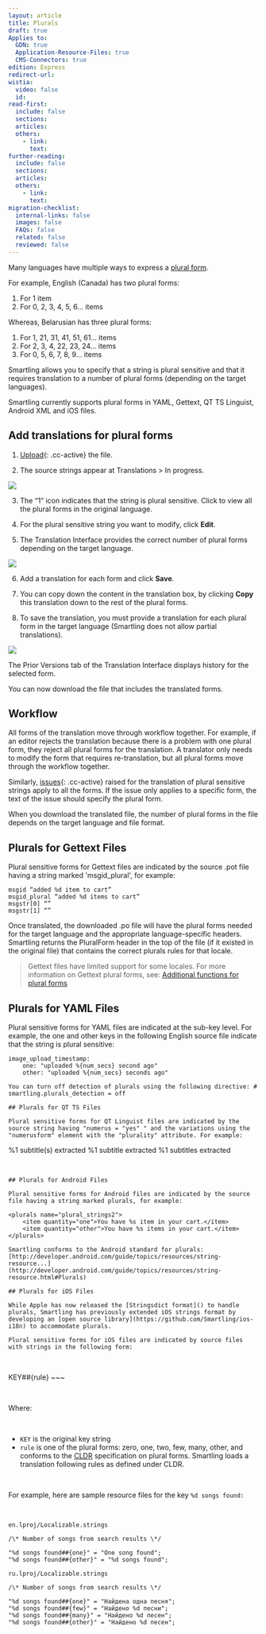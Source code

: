 ```yaml
---
layout: article
title: Plurals
draft: true
Applies to:
  GDN: true
  Application-Resource-Files: true
  CMS-Connectors: true
edition: Express
redirect-url:
wistia:
  video: false
  id:
read-first:
  include: false
  sections:
  articles:
  others:
    - link:
      text:
further-reading:
  include: false
  sections:
  articles:
  others:
    - link:
      text:
migration-checklist:
  internal-links: false
  images: false
  FAQs: false
  related: false
  reviewed: false
---
```



Many languages have multiple ways to express a [plural form](http://www.unicode.org/cldr/charts/27/supplemental/language_plural_rules.html).

For example, English (Canada) has two plural forms:

1. For 1 item
2. For 0, 2, 3, 4, 5, 6… items


Whereas, Belarusian has three plural forms:

1. For 1, 21, 31, 41, 51, 61… items
2. For 2, 3, 4, 22, 23, 24… items
3. For 0, 5, 6, 7, 8, 9… items


Smartling allows you to specify that a string is plural sensitive and that it requires translation to a number of plural forms (depending on the target languages).

Smartling currently supports plural forms in YAML, Gettext, QT TS Linguist, Android XML and iOS files.

## Add translations for plural forms

1) [Upload](){: .cc-active} the file.

2) The source strings appear at Translations &gt; In progress.

![](/uploads/versions/plurals_list_view---x----576-213x---.jpg)

3) The “1” icon indicates that the string is plural sensitive. Click to view all the plural forms in the original language.

4) For the plural sensitive string you want to modify, click **Edit**.

5) The Translation Interface provides the correct number of plural forms depending on the target language.

![](/uploads/versions/name-ti_content_plurals---x----576-277x---.jpg)

6) Add a translation for each form and click **Save**.

7) You can copy down the content in the translation box, by clicking **Copy** this translation down to the rest of the plural forms.

8) To save the translation, you must provide a translation for each plural form in the target language (Smartling does not allow partial translations).

![](/uploads/versions/name-ti_content_plurals_copydown---x----576-280x---.jpg)

The Prior Versions tab of the Translation Interface displays history for the selected form.

You can now download the file that includes the translated forms.

## Workflow

All forms of the translation move through workflow together. For example, if an editor rejects the translation because there is a problem with one plural form, they reject all plural forms for the translation. A translator only needs to modify the form that requires re-translation, but all plural forms move through the workflow together.

Similarly, [issues](){: .cc-active} raised for the translation of plural sensitive strings apply to all the forms. If the issue only applies to a specific form, the text of the issue should specify the plural form.

When you download the translated file, the number of plural forms in the file depends on the target language and file format.

## Plurals for Gettext Files

Plural sensitive forms for Gettext files are indicated by the source .pot file having a string marked 'msgid_plural', for example:

~~~
msgid “added %d item to cart”
msgid_plural “added %d items to cart”
msgstr[0] “”
msgstr[1] “”
~~~

Once translated, the downloaded .po file will have the plural forms needed for the target language and the appropriate language-specific headers. Smartling returns the PluralForm header in the top of the file (if it existed in the original file) that contains the correct plurals rules for that locale.

> Gettext files have limited support for some locales. For more information on Gettext plural forms, see: [Additional functions for plural forms](http://www.gnu.org/savannah-checkouts/gnu/gettext/manual/html_node/Plural-forms.html)

## Plurals for YAML Files

Plural sensitive forms for YAML files are indicated at the sub-key level. For example, the one and other keys in the following English source file indicate that the string is plural sensitive:

~~~
image_upload_timestamp:
    one: "uploaded %{num_secs} second ago"
    other: "uploaded %{num_secs} seconds ago"

You can turn off detection of plurals using the following directive: # smartling.plurals_detection = off

## Plurals for QT TS Files

Plural sensitive forms for QT Linguist files are indicated by the source string having "numerus = "yes" " and the variations using the "numerusform" element with the "plurality" attribute. For example:
~~~

<message numerus="yes"> <source />%1 subtitle(s) extracted <translation> <numerusform plurality="singular">%1 subtitle extracted</numerusform> <numerusform plurality="plural">%1 subtitles extracted</numerusform> </translation> </message>

&nbsp;

~~~
## Plurals for Android Files

Plural sensitive forms for Android files are indicated by the source file having a string marked plurals, for example:

<plurals name="plural_strings2">
    <item quantity="one">You have %s item in your cart.</item>
    <item quantity="other">You have %s items in your cart.</item>
</plurals>

Smartling conforms to the Android standard for plurals: [http://developer.android.com/guide/topics/resources/string-resource...](http://developer.android.com/guide/topics/resources/string-resource.html#Plurals)

## Plurals for iOS Files

While Apple has now released the [Stringsdict format]() to handle plurals, Smartling has previously extended iOS strings format by developing an [open source library](https://github.com/Smartling/ios-i18n) to accommodate plurals.

Plural sensitive forms for iOS files are indicated by source files with strings in the following form:
~~~

&nbsp;

KEY##{rule} ~~~

&nbsp;

Where:

&nbsp;

* `KEY` is the original key string
* `rule` is one of the plural forms: zero, one, two, few, many, other, and conforms to the [CLDR](http://unicode.org/repos/cldr-tmp/trunk/diff/supplemental/language_plural_rules.html) specification on plural forms. Smartling loads a translation following rules as defined under CLDR.


&nbsp;

For example, here are sample resource files for the key `%d songs found:`

&nbsp;

~~~
en.lproj/Localizable.strings

/\* Number of songs from search results \*/

"%d songs found##{one}" = "One song found";
"%d songs found##{other}" = "%d songs found";

ru.lproj/Localizable.strings

/\* Number of songs from search results \*/

"%d songs found##{one}" = "Найдена одна песня";
"%d songs found##{few}" = "Найдено %d песни";
"%d songs found##{many}" = "Найдено %d песен";
"%d songs found##{other}" = "Найдено %d песен";
~~~

&nbsp;